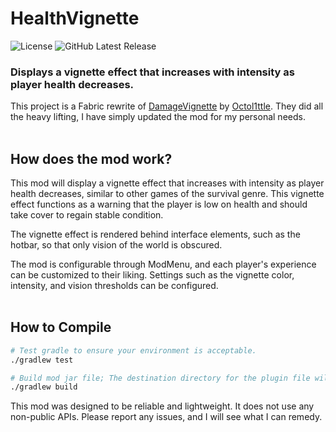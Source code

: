 # HealthVignette
![License](https://img.shields.io/github/license/Marotheit/HealthVignette)
![GitHub Latest Release](https://img.shields.io/github/v/release/Marotheit/HealthVignette)
### Displays a vignette effect that increases with intensity as player health decreases.
This project is a Fabric rewrite of [DamageVignette](https://github.com/Octol1ttle/DamageVignette) by [Octol1ttle](https://github.com/Octol1ttle). They did all the heavy lifting, I have simply updated the mod for my personal needs.
<br /><br />

## How does the mod work?
This mod will display a vignette effect that increases with intensity as player health decreases, similar to other games of the survival genre. This vignette effect functions as a warning that the player is low on health and should take cover to regain stable condition.

The vignette effect is rendered behind interface elements, such as the hotbar, so that only vision of the world is obscured.

The mod is configurable through ModMenu, and each player's experience can be customized to their liking. Settings such as the vignette color, intensity, and vision thresholds can be configured.
<br /><br />

## How to Compile

```bash
# Test gradle to ensure your environment is acceptable.
./gradlew test
```
```bash
# Build mod jar file; The destination directory for the plugin file will be `<Project Location>\build\libs\`.
./gradlew build
```

This mod was designed to be reliable and lightweight. It does not use any non-public APIs.
Please report any issues, and I will see what I can remedy.
